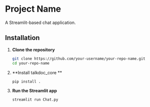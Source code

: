 # Project Name

A Streamlit-based chat application.

## Installation

1. **Clone the repository**
    ```bash
    git clone https://github.com/your-username/your-repo-name.git
    cd your-repo-name
    ```

2. **Install talkdoc_core **
    ```bash
    pip install .
    ```

3. **Run the Streamlit app**
    ```bash
    streamlit run Chat.py
    ```

